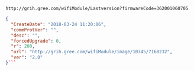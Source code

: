 `http://grih.gree.com/wifiModule/Lastversion?firmwareCode=362001060705`

```json
{
  "CreateDate": "2018-03-24 11:20:06",
  "commProtVer": "",
  "desc": "",
  "forcedUpgrade": 0,
  "r": 200,
  "url": "http://grih.gree.com/wifiModule/image/10345/7168232",
  "ver": "2.0"
}```